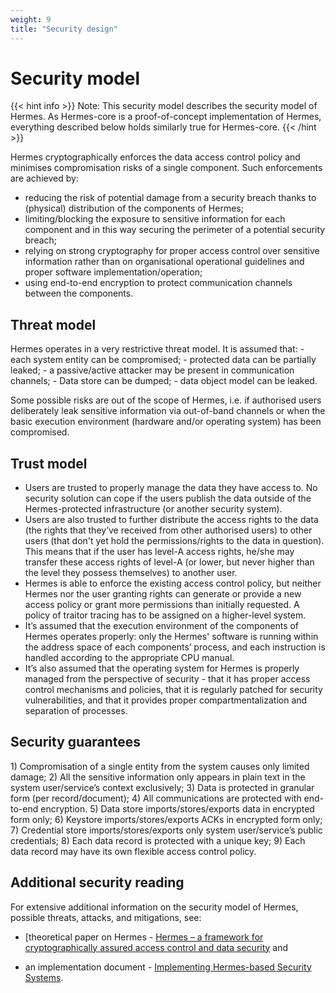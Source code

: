 ```yaml
---
weight: 9
title: "Security design"
---
```


# Security model

{{< hint info >}}
Note: This security model describes the security model of Hermes. As Hermes-core is a proof-of-concept implementation of Hermes, everything described below holds similarly true for Hermes-core.
{{< /hint >}}

Hermes cryptographically enforces the data access control policy and minimises compromisation risks of a single component. Such enforcements are achieved by:

* reducing the risk of potential damage from a security breach thanks to (physical) distribution of the components of Hermes;
* limiting/blocking the exposure to sensitive information for each component and in this way securing the perimeter of a potential security breach;
* relying on strong cryptography for proper access control over sensitive information rather than on organisational operational guidelines and proper software implementation/operation;
* using end-to-end encryption to protect communication channels between the components.

## Threat model

Hermes operates in a very restrictive threat model. It is assumed that: - each system entity can be compromised; - protected data can be partially leaked; - a passive/active attacker may be present in communication channels; - Data store can be dumped; - data object model can be leaked.

Some possible risks are out of the scope of Hermes, i.e. if authorised users deliberately leak sensitive information via out-of-band channels or when the basic execution environment (hardware and/or operating system) has been compromised.

## Trust model

* Users are trusted to properly manage the data they have access to. No security solution can cope if the users publish the data outside of the Hermes-protected infrastructure (or another security system).
* Users are also trusted to further distribute the access rights to the data (the rights that they’ve received from other authorised users) to other users (that don't yet hold the permissions/rights to the data in question). This means that if the user has level-A access rights, he/she may transfer these access rights of level-A (or lower, but never higher than the level they possess themselves) to another user.
* Hermes is able to enforce the existing access control policy, but neither Hermes nor the user granting rights can generate or provide a new access policy or grant more permissions than initially requested. A policy of traitor tracing has to be assigned on a higher-level system.
* It’s assumed that the execution environment of the components of Hermes operates properly: only the Hermes' software is running within the address space of each components’ process, and each instruction is handled according to the appropriate CPU manual.
* It’s also assumed that the operating system for Hermes is properly managed from the perspective of security - that it has proper access control mechanisms and policies, that it is regularly patched for security vulnerabilities, and that it provides proper compartmentalization and separation of processes.

## Security guarantees

1\) Compromisation of a single entity from the system causes only limited damage; 2) All the sensitive information only appears in plain text in the system user/service’s context exclusively; 3) Data is protected in granular form (per record/document); 4) All communications are protected with end-to-end encryption. 5) Data store imports/stores/exports data in encrypted form only; 6) Keystore imports/stores/exports ACKs in encrypted form only; 7) Credential store imports/stores/exports only system user/service’s public credentials; 8) Each data record is protected with a unique key; 9) Each data record may have its own flexible access control policy.

## Additional security reading

For extensive additional information on the security model of Hermes, possible threats, attacks, and mitigations, see:
- [theoretical paper on Hermes - [Hermes – a framework for cryptographically assured access control and data security](https://www.cossacklabs.com/files/hermes-theory-paper-rev1.pdf) and

* an implementation document - [Implementing Hermes-based Security Systems](https://www.cossacklabs.com/hermes/implementing-hermes-based-systems/).